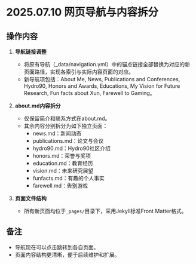 # 2025.07.10 网页导航与内容拆分

## 操作内容

1. **导航链接调整**
   - 将原有导航（_data/navigation.yml）中的锚点链接全部替换为对应的新页面路径，实现各索引与实际内容页面的对应。
   - 新导航项包括：About Me, News, Publications and Conferences, Hydro90, Honors and Awards, Educations, My Vision for Future Research, Fun facts about Xun, Farewell to Gaming。

2. **about.md内容拆分**
   - 仅保留简介和联系方式在about.md。
   - 其余内容分别拆分为如下独立页面：
     - news.md：新闻动态
     - publications.md：论文与会议
     - hydro90.md：Hydro90社区介绍
     - honors.md：荣誉与奖项
     - education.md：教育经历
     - vision.md：未来研究展望
     - funfacts.md：有趣的个人事实
     - farewell.md：告别游戏

3. **页面文件结构**
   - 所有新页面均位于`_pages/`目录下，采用Jekyll标准Front Matter格式。

## 备注
- 导航现在可以点击跳转到各自页面。
- 页面内容结构更清晰，便于后续维护和扩展。 